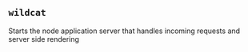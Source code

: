 ## `wildcat`
Starts the node application server that handles incoming requests and server side rendering